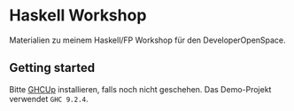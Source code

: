 # Haskell Workshop

Materialien zu meinem Haskell/FP Workshop für den DeveloperOpenSpace.

## Getting started

Bitte [GHCUp](https://www.haskell.org/ghcup/) installieren, falls noch nicht geschehen.
Das Demo-Projekt verwendet `GHC 9.2.4`.
